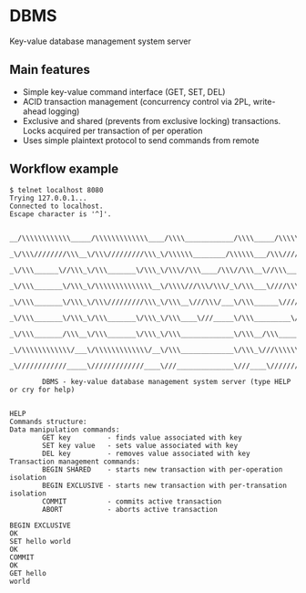 # DBMS
Key-value database management system server

## Main features
* Simple key-value command interface (GET, SET, DEL)
* ACID transaction management (concurrency control via 2PL, write-ahead logging)
* Exclusive and shared (prevents from exclusive locking) transactions. Locks acquired per transaction of per operation
* Uses simple plaintext protocol to send commands from remote

## Workflow example
```
$ telnet localhost 8080
Trying 127.0.0.1...
Connected to localhost.
Escape character is '^]'.


__/\\\\\\\\\\\\_____/\\\\\\\\\\\\\____/\\\\____________/\\\\_____/\\\\\\\\\\\___        
 _\/\\\////////\\\__\/\\\/////////\\\_\/\\\\\\________/\\\\\\___/\\\/////////\\\_       
  _\/\\\______\//\\\_\/\\\_______\/\\\_\/\\\//\\\____/\\\//\\\__\//\\\______\///__      
   _\/\\\_______\/\\\_\/\\\\\\\\\\\\\\__\/\\\\///\\\/\\\/_\/\\\___\////\\\_________     
    _\/\\\_______\/\\\_\/\\\/////////\\\_\/\\\__\///\\\/___\/\\\______\////\\\______    
     _\/\\\_______\/\\\_\/\\\_______\/\\\_\/\\\____\///_____\/\\\_________\////\\\___   
      _\/\\\_______/\\\__\/\\\_______\/\\\_\/\\\_____________\/\\\__/\\\______\//\\\__  
       _\/\\\\\\\\\\\\/___\/\\\\\\\\\\\\\/__\/\\\_____________\/\\\_\///\\\\\\\\\\\/___ 
        _\////////////_____\/////////////____\///______________\///____\///////////_____

        DBMS - key-value database management system server (type HELP or cry for help)


HELP
Commands structure:
Data manipulation commands:
        GET key         - finds value associated with key
        SET key value   - sets value associated with key
        DEL key         - removes value associated with key
Transaction management commands:
        BEGIN SHARED    - starts new transaction with per-operation isolation
        BEGIN EXCLUSIVE - starts new transaction with per-transation isolation
        COMMIT          - commits active transaction
        ABORT           - aborts active transaction

BEGIN EXCLUSIVE
OK
SET hello world
OK
COMMIT   
OK
GET hello
world
```